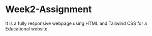 # Week2-Assignment
It is a fully responsive webpage using HTML and Tailwind CSS for a Educational website.
